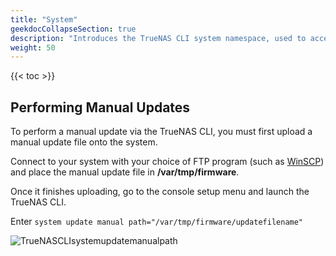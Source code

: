 ```yaml
---
title: "System"
geekdocCollapseSection: true
description: "Introduces the TrueNAS CLI system namespace, used to access child namespaces and commands including acme, advanced, alert, boot, bootenv, certificate, config, core, failover, general, keychain_credential, kmip, mail, ntp_server, reporting, support, system_dataset, truecommand, truenas, tunable, update, and version." 
weight: 50
---
```


{{< toc >}}

## Performing Manual Updates

To perform a manual update via the TrueNAS CLI, you must first upload a manual update file onto the system.

Connect to your system with your choice of FTP program (such as [WinSCP](https://winscp.net/eng/index.php)) and place the manual update file in **/var/tmp/firmware**.

Once it finishes uploading, go to the console setup menu and launch the TrueNAS CLI.

Enter `system update manual path="/var/tmp/firmware/updatefilename"`

![TrueNASCLIsystemupdatemanualpath](/images/SCALE/TrueNASCLIsystemupdatemanualpath.png "Manual Update")
